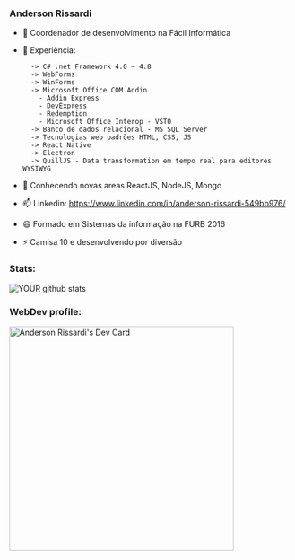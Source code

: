 ### Anderson Rissardi

<!--
**andersonr/andersonr** is a ✨ _special_ ✨ repository because its `README.md` (this file) appears on your GitHub profile.
-->

- 🔭 Coordenador de desenvolvimento na Fácil Informática
- 🌱 Experiência: 

        -> C# .net Framework 4.0 ~ 4.8
        -> WebForms
        -> WinForms
        -> Microsoft Office COM Addin
          - Addin Express
          - DevExpress
          - Redemption
          - Microsoft Office Interop - VSTO
        -> Banco de dados relacional - MS SQL Server
        -> Tecnologias web padrões HTML, CSS, JS
        -> React Native
        -> Electron
        -> QuillJS - Data transformation em tempo real para editores WYSIWYG         
- 💬 Conhecendo novas areas ReactJS, NodeJS, Mongo
- 📫 Linkedin: https://www.linkedin.com/in/anderson-rissardi-549bb976/
- 😄 Formado em Sistemas da informação na FURB 2016
- ⚡ Camisa 10 e desenvolvendo por diversão

### Stats:
![YOUR github stats](https://github-readme-stats.vercel.app/api?username=andersonr&count_private=true)


### WebDev profile:
<a href="https://app.daily.dev/arissardi"><img src="https://api.daily.dev/devcards/6ea86f284a1d4f268c4f1e2dce097bce.png?r=of7" width="400" alt="Anderson Rissardi's Dev Card"/></a>

